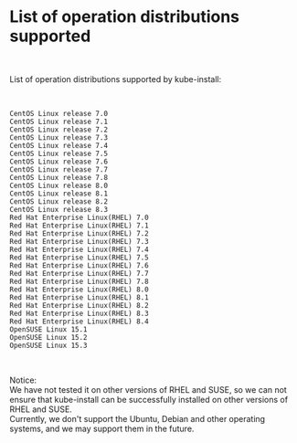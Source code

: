 
# List of operation distributions supported

<br>

List of operation distributions supported by kube-install:

<br>

```
CentOS Linux release 7.0
CentOS Linux release 7.1
CentOS Linux release 7.2
CentOS Linux release 7.3
CentOS Linux release 7.4
CentOS Linux release 7.5
CentOS Linux release 7.6
CentOS Linux release 7.7
CentOS Linux release 7.8
CentOS Linux release 8.0
CentOS Linux release 8.1
CentOS Linux release 8.2
CentOS Linux release 8.3
Red Hat Enterprise Linux(RHEL) 7.0
Red Hat Enterprise Linux(RHEL) 7.1
Red Hat Enterprise Linux(RHEL) 7.2
Red Hat Enterprise Linux(RHEL) 7.3
Red Hat Enterprise Linux(RHEL) 7.4
Red Hat Enterprise Linux(RHEL) 7.5
Red Hat Enterprise Linux(RHEL) 7.6
Red Hat Enterprise Linux(RHEL) 7.7
Red Hat Enterprise Linux(RHEL) 7.8
Red Hat Enterprise Linux(RHEL) 8.0
Red Hat Enterprise Linux(RHEL) 8.1
Red Hat Enterprise Linux(RHEL) 8.2
Red Hat Enterprise Linux(RHEL) 8.3
Red Hat Enterprise Linux(RHEL) 8.4
OpenSUSE Linux 15.1
OpenSUSE Linux 15.2
OpenSUSE Linux 15.3
```

<br>

Notice:
<br>
We have not tested it on other versions of RHEL and SUSE, so we can not ensure that kube-install can be successfully installed on other versions of RHEL and SUSE.
<br>
Currently, we don't support the Ubuntu, Debian and other operating systems, and we may support them in the future.
<br>


